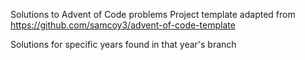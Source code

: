 Solutions to Advent of Code problems
Project template adapted from https://github.com/samcoy3/advent-of-code-template

Solutions for specific years found in that year's branch